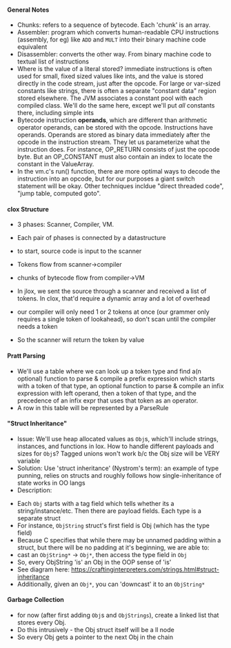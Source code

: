 #### General Notes
* Chunks: refers to a sequence of bytecode. Each 'chunk' is an array.
* Assembler: program which converts human-readable CPU instructions (assembly, for eg) like `ADD` and `MULT` into their binary machine code equivalent
* Disassembler: converts the other way. From binary machine code to textual list of instructions
* Where is the value of a literal stored? immediate instructions is often used for small, fixed sized values like ints, and the value is stored directly in the code stream, just after the opcode. For large or var-sized constants like strings, there is often a separate "constant data" region stored elsewhere. The JVM associates a constant pool with each compiled class. We'll do the same here, except we'll put _all_ constants there, including simple ints
* Bytecode instruction **operands**, which are different than arithmetic operator operands, can be stored with the opcode. Instructions have operands. Operands are stored as binary data immediately after the opcode in the instruction stream. They let us parameterize what the instruction does. For instance, OP_RETURN consists of just the opcode byte. But an OP_CONSTANT must also contain an index to locate the constant in the ValueArray. 
* In the vm.c's run() function, there are more optimal ways to decode the instruction into an opcode, but for our purposes a giant switch statement will be okay. Other techniques incldue "direct threaded code", "jump table, computed goto".
#### clox Structure 
* 3 phases: Scanner, Compiler, VM. 
* Each pair of phases is connected by a datastructure
* to start, source code is input to the scanner
* Tokens flow from scanner->compiler
* chunks of bytecode flow from compiler->VM

* In jlox, we sent the source through a scanner and received a list of tokens. In clox, that'd require a dynamic array and a lot of overhead
* our compiler will only need 1 or 2 tokens at once (our grammer only requires a single token of lookahead), so don't scan until the compiler needs a token
* So the scanner will return the token by value

#### Pratt Parsing
* We'll use a table where we can look up a token type and find a(n optional) function to parse & compile a prefix expression which starts with a token of that type, an optional function to parse & compile an infix expression with left operand, then a token of that type, and the precedence of an infix expr that uses that token as an operator.
* A row in this table will be represented by a ParseRule

#### "Struct Inheritance"
* Issue: We'll use heap allocated values as `Obj`s, which'll include strings, instances, and functions in lox. How to handle different payloads and sizes for `Obj`s? Tagged unions won't work b/c the Obj size will be VERY variable
* Solution: Use 'struct inheritance' (Nystrom's term): an example of type punning, relies on structs and roughly follows how single-inheritance of state works in OO langs
* Description:
- Each `Obj` starts with a tag field which tells whether its a string/instance/etc. Then there are payload fields. Each type is a separate struct
- For instance, `ObjString` struct's first field is Obj (which has the type field)
- Because C specifies that while there may be unnamed padding within a struct, but there will be no padding at it's beginning, we are able to:
- cast an `ObjString*` -> `Obj*`, then access the type field in `Obj`
- So, every ObjString 'is' an Obj in the OOP sense of 'is'
- See diagram here: https://craftinginterpreters.com/strings.html#struct-inheritance
- Additionally, given an `Obj*`, you can 'downcast' it to an `ObjString*` 

#### Garbage Collection
* for now (after first adding `Obj`s and `ObjStrings`), create a linked list that stores every Obj. 
* Do this intrusively - the Obj struct itself will be a ll node
* So every Obj gets a pointer to the next Obj in the chain
